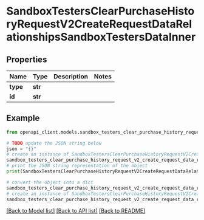 # SandboxTestersClearPurchaseHistoryRequestV2CreateRequestDataRelationshipsSandboxTestersDataInner


## Properties

Name | Type | Description | Notes
------------ | ------------- | ------------- | -------------
**type** | **str** |  | 
**id** | **str** |  | 

## Example

```python
from openapi_client.models.sandbox_testers_clear_purchase_history_request_v2_create_request_data_relationships_sandbox_testers_data_inner import SandboxTestersClearPurchaseHistoryRequestV2CreateRequestDataRelationshipsSandboxTestersDataInner

# TODO update the JSON string below
json = "{}"
# create an instance of SandboxTestersClearPurchaseHistoryRequestV2CreateRequestDataRelationshipsSandboxTestersDataInner from a JSON string
sandbox_testers_clear_purchase_history_request_v2_create_request_data_relationships_sandbox_testers_data_inner_instance = SandboxTestersClearPurchaseHistoryRequestV2CreateRequestDataRelationshipsSandboxTestersDataInner.from_json(json)
# print the JSON string representation of the object
print(SandboxTestersClearPurchaseHistoryRequestV2CreateRequestDataRelationshipsSandboxTestersDataInner.to_json())

# convert the object into a dict
sandbox_testers_clear_purchase_history_request_v2_create_request_data_relationships_sandbox_testers_data_inner_dict = sandbox_testers_clear_purchase_history_request_v2_create_request_data_relationships_sandbox_testers_data_inner_instance.to_dict()
# create an instance of SandboxTestersClearPurchaseHistoryRequestV2CreateRequestDataRelationshipsSandboxTestersDataInner from a dict
sandbox_testers_clear_purchase_history_request_v2_create_request_data_relationships_sandbox_testers_data_inner_from_dict = SandboxTestersClearPurchaseHistoryRequestV2CreateRequestDataRelationshipsSandboxTestersDataInner.from_dict(sandbox_testers_clear_purchase_history_request_v2_create_request_data_relationships_sandbox_testers_data_inner_dict)
```
[[Back to Model list]](../README.md#documentation-for-models) [[Back to API list]](../README.md#documentation-for-api-endpoints) [[Back to README]](../README.md)


